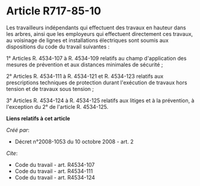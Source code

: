 # Article R717-85-10

Les travailleurs indépendants qui effectuent des travaux en hauteur dans les arbres, ainsi que les employeurs qui effectuent
directement ces travaux, au voisinage de lignes et installations électriques sont soumis aux dispositions du code du travail
suivantes : 

1° Articles R. 4534-107 à R. 4534-109 relatifs au champ d'application des mesures de prévention et aux distances minimales de
sécurité ; 

2° Articles R. 4534-111 à R. 4534-121 et R. 4534-123 relatifs aux prescriptions techniques de protection durant l'exécution
de travaux hors tension et de travaux sous tension ; 

3° Articles R. 4534-124 à R. 4534-125 relatifs aux litiges et à la prévention, à l'exception du 2° de l'article R. 4534-125.

**Liens relatifs à cet article**

_Créé par_:

  - Décret n°2008-1053 du 10 octobre 2008 - art. 2

_Cite_:

  - Code du travail - art. R4534-107
  - Code du travail - art. R4534-111
  - Code du travail - art. R4534-124
